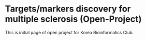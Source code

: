 # Targets/markers discovery for multiple sclerosis (Open-Project)

This is initial page of open project for Korea Bioinformatics Club.
